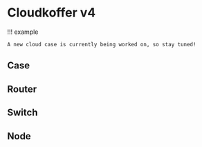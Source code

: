 # Cloudkoffer v4

!!! example

    A new cloud case is currently being worked on, so stay tuned!

## Case

## Router

## Switch

## Node
